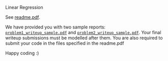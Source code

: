 Linear Regression


See [readme.pdf](readme.pdf).

We have provided you with two sample reports: [`problem1_writeup_sample.pdf`](problem1_writeup_sample.pdf) and [`problem2_writeup_sample.pdf`](problem2_writeup_sample.pdf). Your final writeup submissions must be modelled after them. You are also required to submit your code in the files specified in the readme.pdf

Happy coding :)
